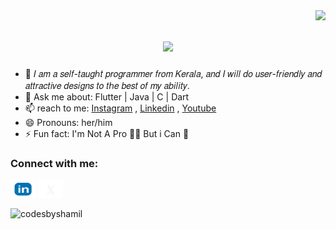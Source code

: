 <img align="right" src="https://visitor-badge.laobi.icu/badge?page_id=codesbyshamil.visitor-badge" />

<h1 align="center">
    <img src="https://readme-typing-svg.herokuapp.com/?font=Righteous&size=35&center=true&vCenter=true&width=500&height=70&duration=4000&lines=Hi+There!+👋;+I'm+Muhammed+Shamil!;" />
</h1>


- 🌱 𝐼 𝑎𝑚 𝑎 𝑠𝑒𝑙𝑓-𝑡𝑎𝑢𝑔ℎ𝑡 𝑝𝑟𝑜𝑔𝑟𝑎𝑚𝑚𝑒𝑟 𝑓𝑟𝑜𝑚 𝐾𝑒𝑟𝑎𝑙𝑎, 𝑎𝑛𝑑 𝐼 𝑤𝑖𝑙𝑙 𝑑𝑜 𝑢𝑠𝑒𝑟-𝑓𝑟𝑖𝑒𝑛𝑑𝑙𝑦 𝑎𝑛𝑑 𝑎𝑡𝑡𝑟𝑎𝑐𝑡𝑖𝑣𝑒 𝑑𝑒𝑠𝑖𝑔𝑛𝑠 𝑡𝑜 𝑡ℎ𝑒 𝑏𝑒𝑠𝑡 𝑜𝑓 𝑚𝑦 𝑎𝑏𝑖𝑙𝑖𝑡𝑦.
- 💬 Ask me about: Flutter | Java | C | Dart
- 📫 reach to me: [Instagram](https://instagram.com/codesbyshamil) , [Linkedin](www.linkedin.com/in/Codesbyshamil) , [Youtube](https://youtube.com/codesbyshamil)
- 😄 Pronouns: her/him
- ⚡ Fun fact: I'm Not A Pro 👨‍💻 But i Can 💪

<h3 align="left">Connect with me:</h3> 
 <a href="www.linkedin.com/in/codesbyshamil" target="blank"><img align="center" src="https://github.com/codesbyshamil/codesbyshamil/blob/main/lnlogo.png" alt="codesbyshamil" height="30" width="40" /></a> 
<a href="https://instagram.com/codesbyshamil" target="_blank" class="instagram-link">
  <i class="ci ci-instagram"></i>
</a>
 <a href="#" target="blank"><img align="center" src="https://github.com/codesbyshamil/codesbyshamil/blob/main/xlogo.png" alt="codesbyshamil" height="30" width="40" /></a> 
 </p> 
  
 <p><img align="center" src="https://github-readme-stats.vercel.app/api/top-langs?username=codesbyshamil&show_icons=true&locale=en&layout=compact" alt="codesbyshamil" /></p>

